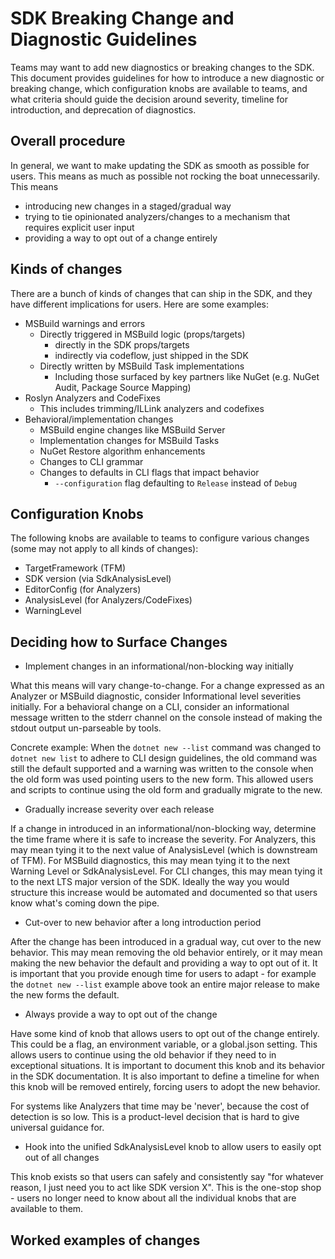 # SDK Breaking Change and Diagnostic Guidelines

Teams may want to add new diagnostics or breaking changes to the SDK. This document provides guidelines for how to introduce a new diagnostic or breaking change, which configuration knobs are available to teams, and what criteria should guide the decision around severity, timeline for introduction, and deprecation of diagnostics.

## Overall procedure

In general, we want to make updating the SDK as smooth as possible for users. This means as much as possible
not rocking the boat unnecessarily. This means

* introducing new changes in a staged/gradual way
* trying to tie opinionated analyzers/changes to a mechanism that requires explicit user input
* providing a way to opt out of a change entirely

## Kinds of changes

There are a bunch of kinds of changes that can ship in the SDK, and they have different implications for users. Here are some examples:

* MSBuild warnings and errors
  * Directly triggered in MSBuild logic (props/targets)
    * directly in the SDK props/targets
    * indirectly via codeflow, just shipped in the SDK
  * Directly written by MSBuild Task implementations
    * Including those surfaced by key partners like NuGet (e.g. NuGet Audit, Package Source Mapping)
* Roslyn Analyzers and CodeFixes
  * This includes trimming/ILLink analyzers and codefixes
* Behavioral/implementation changes
  * MSBuild engine changes like MSBuild Server
  * Implementation changes for MSBuild Tasks
  * NuGet Restore algorithm enhancements
  * Changes to CLI grammar
  * Changes to defaults in CLI flags that impact behavior
    * `--configuration` flag defaulting to `Release` instead of `Debug`

## Configuration Knobs

The following knobs are available to teams to configure various changes (some may not apply to all kinds of changes):

* TargetFramework (TFM)
* SDK version (via SdkAnalysisLevel)
* EditorConfig (for Analyzers)
* AnalysisLevel (for Analyzers/CodeFixes)
* WarningLevel

## Deciding how to Surface Changes

* Implement changes in an informational/non-blocking way initially

What this means will vary change-to-change. For a change expressed as an Analyzer or MSBuild diagnostic, consider
Informational level severities initially. For a behavioral change on a CLI, consider an informational message written to the
stderr channel on the console instead of making the stdout output un-parseable by tools.

Concrete example: When the `dotnet new --list` command was changed to `dotnet new list` to adhere to CLI design guidelines,
the old command was still the default supported and a warning was written to the console when the old form was used pointing users to the new form. This allowed users and scripts to continue using the old form and gradually migrate to the new.

* Gradually increase severity over each release

If a change in introduced in an informational/non-blocking way, determine the time frame where it is safe to increase the severity. For Analyzers, this may mean tying it to the next value of AnalysisLevel (which is downstream of TFM). For
MSBuild diagnostics, this may mean tying it to the next Warning Level or SdkAnalysisLevel. For CLI changes, this may mean tying it to the next LTS major version of the SDK. Ideally the way you would structure this increase would be automated and
documented so that users know what's coming down the pipe.

* Cut-over to new behavior after a long introduction period

After the change has been introduced in a gradual way, cut over to the new behavior. This may mean removing the old behavior entirely, or it may mean making the new behavior the default and providing a way to opt out of it. It is important that you
provide enough time for users to adapt - for example the `dotnet new --list` example above took an entire major release to make the new forms the default.

* Always provide a way to opt out of the change

Have some kind of knob that allows users to opt out of the change entirely. This could be a flag, an environment variable, or a global.json setting. This allows users to continue using the old behavior if they need to in exceptional situations. It is
important to document this knob and its behavior in the SDK documentation. It is also important to define a timeline for when this knob will be removed entirely, forcing users to adopt the new behavior.

For systems like Analyzers that time may be 'never', because the cost of detection is so low. This is a product-level decision
that is hard to give universal guidance for.

* Hook into the unified SdkAnalysisLevel knob to allow users to easily opt out of all changes

This knob exists so that users can safely and consistently say "for whatever reason, I just need you to act like SDK version X". This is the one-stop shop - users no longer need to know about all the individual knobs that are available to them.

## Worked examples of changes
